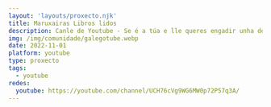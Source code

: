 ```yaml
---
layout: 'layouts/proxecto.njk'
title: Maruxairas Libros lidos
description: Canle de Youtube - Se é a túa e lle queres engadir unha descripción e etiquetas, ponte en contacto con nós.
img: /img/comunidade/galegotube.webp
date: 2022-11-01
platform: youtube
type: proxecto
tags:
  - youtube
redes:
  youtube: https://youtube.com/channel/UCH76cVg9WG6MW0p72P57q3A/
---
```


